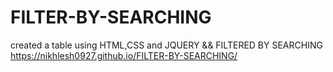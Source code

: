 # FILTER-BY-SEARCHING
created a table using HTML,CSS and JQUERY &amp;&amp; FILTERED BY SEARCHING
https://nikhlesh0927.github.io/FILTER-BY-SEARCHING/
